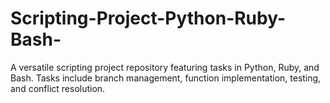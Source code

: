 # Scripting-Project-Python-Ruby-Bash-
A versatile scripting project repository featuring tasks in Python, Ruby, and Bash. Tasks include branch management, function implementation, testing, and conflict resolution.
